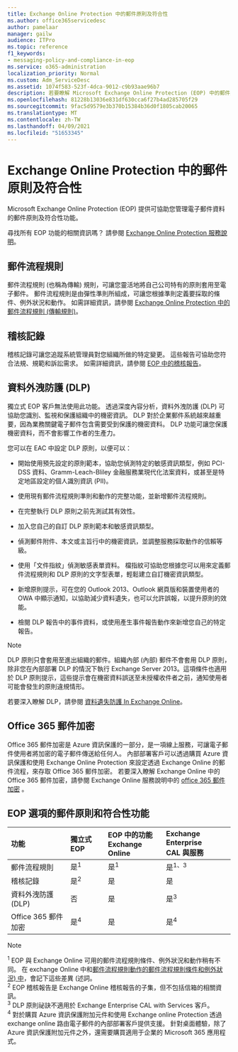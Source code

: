 ```yaml
---
title: Exchange Online Protection 中的郵件原則及符合性
ms.author: office365servicedesc
author: pamelaar
manager: gailw
audience: ITPro
ms.topic: reference
f1_keywords:
- messaging-policy-and-compliance-in-eop
ms.service: o365-administration
localization_priority: Normal
ms.custom: Adm_ServiceDesc
ms.assetid: 1074f583-523f-4dca-9012-c9b93aae96b7
description: 若要瞭解 Microsoft Exchange Online Protection (EOP) 中的郵件原則和符合性功能，請閱讀本文。
ms.openlocfilehash: 81228b13036e831df630cca6f27b4ad285705f29
ms.sourcegitcommit: 9fac5d9579e3b370b15384b36d0f1805cab20065
ms.translationtype: MT
ms.contentlocale: zh-TW
ms.lasthandoff: 04/09/2021
ms.locfileid: "51653345"
---
```

# <a name="messaging-policy-and-compliance-in-exchange-online-protection"></a>Exchange Online Protection 中的郵件原則及符合性

Microsoft Exchange Online Protection (EOP) 提供可協助您管理電子郵件資料的郵件原則及符合性功能。

尋找所有 EOP 功能的相關資訊嗎？ 請參閱 [Exchange Online Protection 服務說明](exchange-online-protection-service-description.md)。

## <a name="mail-flow-rules"></a>郵件流程規則

郵件流程規則 (也稱為傳輸) 規則，可讓您靈活地將自己公司特有的原則套用至電子郵件。 郵件流程規則是由彈性準則所組成，可讓您根據準則定義要採取的條件、例外狀況和動作。 如需詳細資訊，請參閱 [Exchange Online Protection 中的郵件流程規則 (傳輸規則)](/microsoft-365/security/office-365-security/mail-flow-rules-transport-rules-0)。

## <a name="audit-logging"></a>稽核記錄

稽核記錄可讓您追蹤系統管理員對您組織所做的特定變更。 這些報告可協助您符合法規、規範和訴訟需求。 如需詳細資訊，請參閱 [EOP 中的稽核報告](/microsoft-365/security/office-365-security/auditing-reports-in-eop)。

## <a name="data-loss-prevention-dlp"></a>資料外洩防護 (DLP)

獨立式 EOP 客戶無法使用此功能。 透過深度內容分析，資料外洩防護 (DLP) 可協助您識別、監視和保護組織中的機密資訊。 DLP 對於企業郵件系統越來越重要，因為業務關鍵電子郵件包含需要受到保護的機密資料。 DLP 功能可讓您保護機密資料，而不會影響工作者的生產力。

您可以在 EAC 中設定 DLP 原則，以便可以：

- 開始使用預先設定的原則範本，協助您偵測特定的敏感資訊類型，例如 PCI-DSS 資料、Gramm-Leach-Bliley 金融服務業現代化法案資料，或甚至是特定地區設定的個人識別資訊 (PII)。

- 使用現有郵件流程規則準則和動作的完整功能，並新增郵件流程規則。

- 在完整執行 DLP 原則之前先測試其有效性。

- 加入您自己的自訂 DLP 原則範本和敏感資訊類型。

- 偵測郵件附件、本文或主旨行中的機密資訊，並調整服務採取動作的信賴等級。

- 使用「文件指紋」偵測敏感表單資料。 檔指紋可協助您根據您可以用來定義郵件流程規則和 DLP 原則的文字型表單，輕鬆建立自訂機密資訊類型。

- 新增原則提示，可在您的 Outlook 2013、Outlook 網頁版和裝置使用者的 OWA 中顯示通知，以協助減少資料遺失，也可以允許誤報，以提升原則的效能。

- 檢閱 DLP 報告中的事件資料，或使用產生事件報告動作來新增您自己的特定報告。

> [!NOTE]
> DLP 原則只會套用至進出組織的郵件。組織內部 (內部) 郵件不會套用 DLP 原則，除非您在內部部署 DLP 的情況下執行 Exchange Server 2013。這項條件也適用於 DLP 原則提示，這些提示會在機密資料誤送至未授權收件者之前，通知使用者可能會發生的原則違規情形。

若要深入瞭解 DLP，請參閱 [資料遺失防護 In Exchange Online](/exchange/security-and-compliance/data-loss-prevention/data-loss-prevention)。

## <a name="office-365-message-encryption"></a>Office 365 郵件加密

Office 365 郵件加密是 Azure 資訊保護的一部分，是一項線上服務，可讓電子郵件使用者將加密的電子郵件傳送給任何人。 內部部署客戶可以透過購買 Azure 資訊保護和使用 Exchange Online Protection 來設定透過 Exchange Online 的郵件流程，來存取 Office 365 郵件加密。 若要深入瞭解 Exchange Online 中的 Office 365 郵件加密，請參閱 Exchange Online 服務說明中的 [office 365 郵件加密](../exchange-online-service-description/message-policy-and-compliance.md#office-365-message-encryption) 。

## <a name="messaging-policy-and-compliance-features-across-eop-options"></a>EOP 選項的郵件原則和符合性功能

| 功能 | 獨立式 EOP | EOP 中的功能 <br/> Exchange Online | Exchange Enterprise <br/> CAL 與服務 |
|:-----|:-----|:-----|:-----|
|郵件流程規則|是<sup>1</sup>|是<sup>1</sup>|是<sup>1、3</sup>|
|稽核記錄|是<sup>2</sup>|是|是|
|資料外洩防護 (DLP)|否|是|是<sup>3</sup>|
|Office 365 郵件加密|是<sup>4</sup>|是|是<sup>4</sup>|

> [!NOTE]
> <sup>1</sup> EOP 與 Exchange Online 可用的郵件流程規則條件、例外狀況和動作稍有不同。 在 exchange Online 中和[郵件流程規則動作的](/Exchange/security-and-compliance/mail-flow-rules/mail-flow-rule-actions)[郵件流程規則條件和例外狀況) 中](/Exchange/security-and-compliance/mail-flow-rules/conditions-and-exceptions)，會記下這些差異 (述詞。 <br/>
> <sup>2</sup> EOP 稽核報告是 Exchange Online 稽核報告的子集，但不包括信箱的相關資訊。 <br/>
> <sup>3</sup> DLP 原則祕訣不適用於 Exchange Enterprise CAL with Services 客戶。 <br/>
> <sup>4</sup> 對於購買 Azure 資訊保護附加元件和使用 Exchange online Protection 透過 exchange online 路由電子郵件的內部部署客戶提供支援。 針對桌面體驗，除了 Azure 資訊保護附加元件之外，還需要購買適用于企業的 Microsoft 365 應用程式。 <br/>